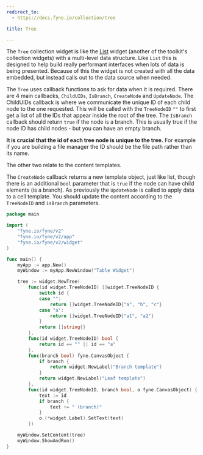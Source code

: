 ```yaml
---
redirect_to:
  - https://docs.fyne.io/collection/tree

title: Tree

---
```

 

The `Tree` collection widget is like the [List](/collection/list) widget (another of the toolkit's collection widgets) with a multi-level data structure.
Like `List` this is designed to help build really performant
interfaces when lots of data is being presented.
Because of this the widget is not created with all the data embedded, but instead calls out to the data source when needed.

The `Tree` uses callback functions to ask for data when it is required.
There are 4 main callbacks, `ChildUIDs`, `IsBranch`, `CreateNode` and `UpdateNode`.
The ChildUIDs callback is where we communicate the unique ID of each child node to the one requested.
This will be called with the `TreeNodeID` `""` to first get a list of all the IDs that appear inside the root of the tree.
The `IsBranch` callback should return `true` if the node is a branch. This is usually true if the node ID has child nodes - but you can have an empty branch.

**It is crucial that the id of each tree node is unique to the tree.**
For example if you are building a file manager the ID should be the file path rather than its name.

The other two relate to the content templates.

The `CreateNode` callback returns a new template object, just like list, though there is an additional `bool` parameter that is `true` if the node can have child elements (is a branch).
As previously the `UpdateNode` is called to apply data to a cell template.
You should update the content according to the `TreeNodeID` and `isBranch` parameters.


```go
package main

import (
	"fyne.io/fyne/v2"
	"fyne.io/fyne/v2/app"
	"fyne.io/fyne/v2/widget"
)

func main() {
	myApp := app.New()
	myWindow := myApp.NewWindow("Table Widget")

	tree := widget.NewTree(
		func(id widget.TreeNodeID) []widget.TreeNodeID {
			switch id {
			case "":
				return []widget.TreeNodeID{"a", "b", "c"}
			case "a":
				return []widget.TreeNodeID{"a1", "a2"}
			}
			return []string{}
		},
		func(id widget.TreeNodeID) bool {
			return id == "" || id == "a"
		},
		func(branch bool) fyne.CanvasObject {
			if branch {
				return widget.NewLabel("Branch template")
			}
			return widget.NewLabel("Leaf template")
		},
		func(id widget.TreeNodeID, branch bool, o fyne.CanvasObject) {
			text := id
			if branch {
				text += " (branch)"
			}
			o.(*widget.Label).SetText(text)
		})

	myWindow.SetContent(tree)
	myWindow.ShowAndRun()
}
```
